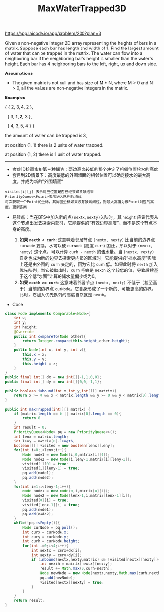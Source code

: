 ﻿---
layout: default
title: MaxWaterTrapped3D
narrow: true
---
https://app.laicode.io/app/problem/200?plan=3

Given a non-negative integer 2D array representing the heights of bars in a matrix. Suppose each bar has length and width of 1. Find the largest amount of water that can be trapped in the matrix. The water can flow into a neighboring bar if the neighboring bar's height is smaller than the water's height. Each bar has 4 neighboring bars to the left, right, up and down side.

**Assumptions**

- The given matrix is not null and has size of M * N, where M > 0 and N > 0, all the values are non-negative integers in the matrix.

**Examples**

{ { 2, 3, 4, 2 },

  { 3, **1, 2,** 3 },

  { 4, 3, 5, 4 } }

the amount of water can be trapped is 3, 

at position (1, 1) there is 2 units of water trapped,

at position (1, 2) there is 1 unit of water trapped.
***
- 考虑1D接雨水的第三种解法：两边高度较低的那个决定了相邻位置接水的高度
- 套用到2D情景下：高度最低的外围墙面的相邻位置可以确定接水的最大高度，并成为新的”外围墙面“

```
visited[i][j] 表示对应位置是否已经尝试贡献结果
PriorityQueue<Point>表示进入队列的墙体
每次获取一个Point的坐标，其周围坐标如果没有被访问过，则最大高度为该Point对应的高度，更新答案
```
- 易错点：当在BFS中加入新的点`(nextx,nexty)`入队时，其 `height` 应该代表从这个节点出发去探索内部时，它能提供的“有效边界高度”，而不是这个节点本身的高度。
	1. **如果 `nexth < curh`**: 这意味着邻居节点 `(nextx, nexty)` 比当前的边界点 `curNode` 要低。水可以被 `curNode` (高度 `curh`) 困住，所以对于 `(nextx, nexty)` 这个点，可以计算 `curh - nexth` 的储水量。当 `(nextx, nexty)` 自身也成为新的边界去探索更内部的区域时，它能提供的“挡水高度”实际上还是由外围的 `curh` 决定的，因为它比 `curh` 低。如果此时将 `nexth` 加入优先队列，当它被取出时，`curh` 将会是 `nexth` 这个较低的值，导致后续基于这个低“水面”计算的储水量偏少或为0。   
	2. **如果 `nexth >= curh`**: 这意味着邻居节点 `(nextx, nexty)` 不低于（甚至高于）当前的边界点 `curNode`。它自身形成了一个新的、可能更高的边界。此时，它加入优先队列的高度自然就是 `nexth`。

- Code
```java
class Node implements Comparable<Node>{  
    int x;  
    int y;  
    int height;  
    @Override  
    public int compareTo(Node other){  
        return Integer.compare(this.height,other.height);  
    }  
    public Node(int x, int y, int z){  
        this.x = x;  
        this.y = y;  
        this.height = z;  
    }  
}  
public final int[] dx = new int[]{-1,1,0,0};  
public final int[] dy = new int[]{0,0,-1,1};  
  
public boolean inbound(int x,int y,int[][] matrix){  
    return x >= 0 && x < matrix.length && y >= 0 && y < matrix[0].length;  
}  
  
public int maxTrapped(int[][] matrix) {  
    if (matrix.length == 0 || matrix[0].length == 0){  
        return 0;  
    }  
    int result = 0;  
    PriorityQueue<Node> pq = new PriorityQueue<>();  
    int lenx = matrix.length;  
    int leny = matrix[0].length;  
    boolean[][] visited = new boolean[lenx][leny];  
    for(int i=0;i<lenx;i++){  
        Node node1 = new Node(i,0,matrix[i][0]);  
        Node node2 = new Node(i,leny-1,matrix[i][leny-1]);  
        visited[i][0] = true;  
        visited[i][leny-1] = true;  
        pq.add(node1);  
        pq.add(node2);  
    }  
    for(int i=1;i<leny-1;i++){  
        Node node1 = new Node(0,i,matrix[0][i]);  
        Node node2 = new Node(lenx-1,i,matrix[lenx-1][i]);  
        visited[0][i] = true;  
        visited[lenx-1][i] = true;  
        pq.add(node1);  
        pq.add(node2);  
    }  
    while(!pq.isEmpty()){  
        Node curNode = pq.poll();  
        int curx = curNode.x;  
        int cury = curNode.y;  
        int curh = curNode.height;  
        for(int i=0;i<4;i++){  
            int nextx = curx+dx[i];  
            int nexty = cury+dy[i];  
            if (inbound(nextx,nexty,matrix) && !visited[nextx][nexty]){  
                int nexth = matrix[nextx][nexty];  
                result += Math.max(0,curh-nexth);  
                Node newNode = new Node(nextx,nexty,Math.max(curh,nexth));  
                pq.add(newNode);  
                visited[nextx][nexty] = true;  
            }  
        }  
    }  
    return result;  
}
```